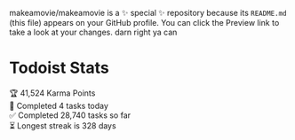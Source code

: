 makeamovie/makeamovie is a ✨ special ✨ repository because its `README.md` (this file) appears on your GitHub profile.
You can click the Preview link to take a look at your changes. darn right ya can

# Todoist Stats

<!-- TODO-IST:START -->
🏆  41,524 Karma Points           
🌸  Completed 4 tasks today           
✅  Completed 28,740 tasks so far           
⏳  Longest streak is 328 days
<!-- TODO-IST:END -->